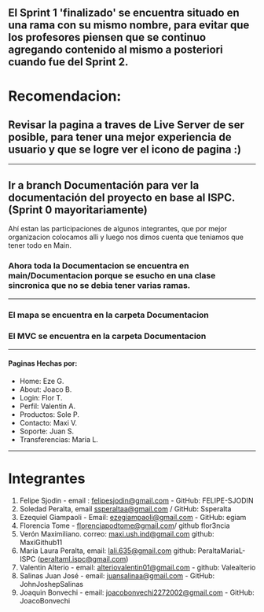 ## El Sprint 1 'finalizado' se encuentra situado en una rama con su mismo nombre, para evitar que los profesores piensen que se continuo agregando contenido al mismo a posteriori cuando fue del Sprint 2.

# Recomendacion:

## Revisar la pagina a traves de Live Server de ser posible, para tener una mejor experiencia de usuario y que se logre ver el icono de pagina :)

---

## Ir a branch Documentación para ver la documentación del proyecto en base al ISPC. (Sprint 0 mayoritariamente)

Ahí estan las participaciones de algunos integrantes, que por mejor organizacion colocamos alli y luego nos dimos cuenta que teniamos que tener todo en Main.

### Ahora toda la Documentacion se encuentra en main/Documentacion porque se esucho en una clase sincronica que no se debia tener varias ramas.

---

### El mapa se encuentra en la carpeta Documentacion

### El MVC se encuentra en la carpeta Documentacion

---

#### Paginas Hechas por:

- Home: Eze G.
- About: Joaco B.
- Login: Flor T.
- Perfil: Valentin A.
- Productos: Sole P.
- Contacto: Maxi V.
- Soporte: Juan S.
- Transferencias: Maria L.

---

# Integrantes

1. Felipe Sjodin - email : felipesjodin@gmail.com - GitHub: FELIPE-SJODIN
2. Soledad Peralta, email ssperaltaa@gmail.com / GitHub: Ssperalta
3. Ezequiel Giampaoli - Email: ezegiampaoli@gmail.com - GitHub: egiam
4. Florencia Tome - florenciapodtome@gmail.com/ github flor3ncia
5. Verón Maximiliano. correo: maxi.ush.ind@gmail.com github: MaxiGithub11
6. Maria Laura Peralta, email: lali.635@gmail.com github: PeraltaMariaL-ISPC (peraltaml.ispc@gmail.com)
7. Valentin Alterio - email: alteriovalentin01@gmail.com - github: Valealterio
8. Salinas Juan José - email: juansalinaa@gmail.com - GitHub: JohnJoshepSalinas
9. Joaquin Bonvechi - email: joacobonvechi2272002@gmail.com - GitHub: JoacoBonvechi
